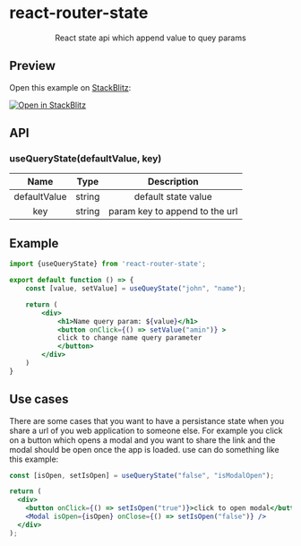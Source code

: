 # react-router-state

<p align="center">React state api which append value to quey params</p>

## Preview

Open this example on [StackBlitz](https://stackblitz.com):

[![Open in StackBlitz](https://developer.stackblitz.com/img/open_in_stackblitz.svg)](https://stackblitz.com/edit/react-ts-idndo7?file=App.tsx)

## API

### useQueryState(defaultValue, key)

|     Name     |  Type  |          Description           |
| :----------: | :----: | :----------------------------: |
| defaultValue | string |      default state value       |
|     key      | string | param key to append to the url |

## Example

```jsx
import {useQueryState} from 'react-router-state';

export default function () => {
    const [value, setValue] = useQueyState("john", "name");

    return (
        <div>
            <h1>Name query param: ${value}</h1>
            <button onClick={() => setValue("amin")} >
            click to change name query parameter
            </button>
        </div>
    )
}

```

## Use cases

There are some cases that you want to have a persistance state when you share a url of you web application to someone else. For example you click on a button which opens a modal and you want to share the link and the modal should be open once the app is loaded. use can do something like this example:

```jsx
const [isOpen, setIsOpen] = useQueryState("false", "isModalOpen");

return (
  <div>
    <button onClick={() => setIsOpen("true")}>click to open modal</button>
    <Modal isOpen={isOpen} onClose={() => setIsOpen("false")} />
  </div>
);
```
